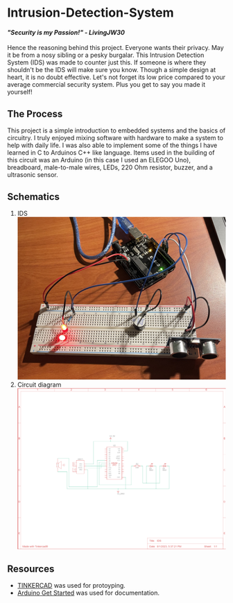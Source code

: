 # Intrusion-Detection-System

#### *"Security is my Passion!" - LivingJW30*
Hence the reasoning behind this project. Everyone wants their privacy. May it be from a nosy sibling or a pesky burgalar. This Intrusion Detection System (IDS) was made to counter just this. If someone is where they shouldn't be the IDS will make sure you know. Though a simple design at heart, it is no doubt effective. Let's not forget its low price compared to your average commercial security system. Plus you get to say you made it yourself!

## The Process
This project is a simple introduction to embedded systems and the basics of circuitry. I truly enjoyed mixing software with hardware to make a system to help with daily life. I was also able to implement some of the things I have learned in C to Arduinos C++ like language. Items used in the building of this circuit was an Arduino (in this case I used an ELEGOO Uno), breadboard, male-to-male wires, LEDs, 220 Ohm resistor, buzzer, and a ultrasonic sensor.

## Schematics
1. IDS
![IDS](IDSimg.jpg)
2. Circuit diagram
![Circuit Diagram](IDS.png)
## Resources
+ [TINKERCAD](https://www.tinkercad.com/dashboard?type=circuits&collection=designs) was used for protoyping.
+ [Arduino Get Started](https://arduinogetstarted.com/) was used for documentation.


[def]: C:\Users\Livin\OneDrive\Pictures\Screenshots